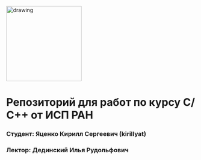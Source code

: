 <a href="https://www.ispras.ru" target="_blank"><img src="http://talisman.ispras.ru/wp-content/uploads/2019/01/logo_RU.jpg" alt="drawing" width="200"/></a>

# Репозиторий для работ по курсу С/С++ от ИСП РАН

### Студент: Яценко Кирилл Сергеевич (kirillyat)

### Лектор: Дединский Илья Рудольфович
